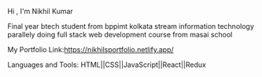Hi , I'm Nikhil Kumar


Final year btech student from bppimt kolkata stream information technology parallely doing full stack web development course from masai school


My Portfolio Link:https://nikhilsportfolio.netlify.app/


 Languages and Tools: HTML||CSS||JavaScript||React||Redux
